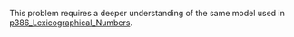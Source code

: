 This problem requires a deeper understanding of the same model used in [p386_Lexicographical_Numbers](https://leetcode.com/problems/lexicographical-numbers/).
